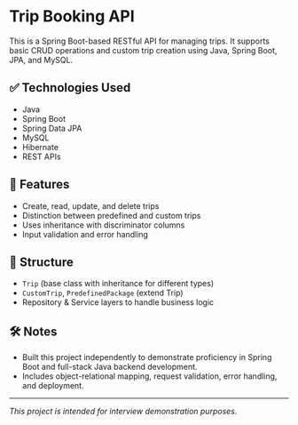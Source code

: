 # Trip Booking API

This is a Spring Boot-based RESTful API for managing trips. It supports basic CRUD operations and custom trip creation using Java, Spring Boot, JPA, and MySQL.

## ✅ Technologies Used

* Java
* Spring Boot
* Spring Data JPA
* MySQL
* Hibernate
* REST APIs

## 📌 Features

* Create, read, update, and delete trips
* Distinction between predefined and custom trips
* Uses inheritance with discriminator columns
* Input validation and error handling

## 📂 Structure

* `Trip` (base class with inheritance for different types)
* `CustomTrip`, `PredefinedPackage` (extend Trip)
* Repository & Service layers to handle business logic

## 🛠️ Notes

* Built this project independently to demonstrate proficiency in Spring Boot and full-stack Java backend development.
* Includes object-relational mapping, request validation, error handling, and deployment.

---

*This project is intended for interview demonstration purposes.*

